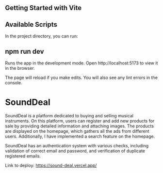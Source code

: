 ## Getting Started with Vite

## Available Scripts
In the project directory, you can run:

## npm run dev
Runs the app in the development mode.
Open http://localhost:5173 to view it in the browser.

The page will reload if you make edits.
You will also see any lint errors in the console.

# SoundDeal
SoundDeal is a platform dedicated to buying and selling musical instruments. On this platform, users can register and add new products for sale by providing detailed information and attaching images. The products are displayed on the homepage, which gathers all the ads from different users. Additionally, I have implemented a search feature on the homepage.

SoundDeal has an authentication system with various checks, including validation of correct email and password, and verification of duplicate registered emails.

Link to deploy: https://sound-deal.vercel.app/
